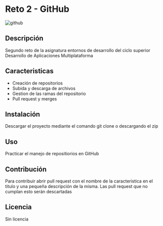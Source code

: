 # Reto 2 - GitHub

![github]((https://upload.wikimedia.org/wikipedia/commons/thumb/c/c2/GitHub_Invertocat_Logo.svg/1200px-GitHub_Invertocat_Logo.svg.png))

## Descripción
Segundo reto de la asignatura entornos de desarrollo del ciclo superior Desarrollo de Aplicaciones Multiplataforma

## Caracteristicas
- Creación de repositorios
- Subida y descarga de archivos
- Gestion de las ramas del repositorio
- Pull request y merges

## Instalación
Descargar el proyecto mediante el comando git clone o descargando el zip

## Uso
Practicar el manejo de repositiorios en GitHub

## Contribución
Para contribuir abrir pull request con el nombre de la caracteristica en el titulo y una pequeña descripción de la misma.
Las pull request que no cumplan esto serán descartadas

## Licencia
Sin licencia
